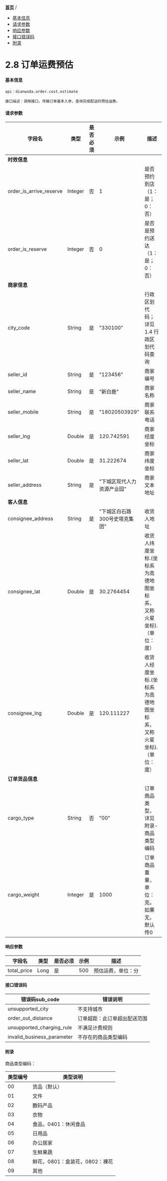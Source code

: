 [**首页**](https://open-qa1.dwbops.com/) /

- <a href="#基本信息">基本信息</a>
- <a href="#请求参数">请求参数</a>
- <a href="#响应参数">响应参数</a>
- <a href="#接口错误码">接口错误码</a>
- <a href="#附录">附录</a>


# 2.8 订单运费预估

#### 基本信息
```
api：dianwoda.order.cost.estimate

接口描述：调用接口，传输订单基本入参，查询完成配送的预估运费。
```

#### 请求参数
字段名 | 类型 | 是否必须 | 示例 | 描述
---|---|---|---|---
**时效信息**||||
order\_is\_arrive\_reserve|Integer|否|1|是否预约到店（1：是；0：否）
order\_is\_reserve|Integer|否|0|是否是预约送达（1：是；0：否）
**商家信息**||||
city\_code|String|是|"330100"|行政区划代码；详见1.4 行政区划代码查询|
seller\_id|String|是|"123456"|商家编号|
seller\_name|String|是|"新白鹿"|商家名称|
seller\_mobile|String|是|"18020503929"|商家联系电话|
seller\_lng|Double|是|120.742591|商家经度坐标|
seller\_lat|Double|是|31.222674|商家纬度坐标|
seller\_address|String|是|"下城区现代人力资源产业园"|商家文本地址|
**客人信息**||||
consignee\_address|String|是|"下城区白石路300号史塔克集团"|收货人地址
consignee\_lat|Double|是|30.2764454|收货人纬度坐标.(坐标系为高德地图坐标系，又称火星坐标).（单位：度）
consignee\_lng|Double|是|120.111227|收货人经度坐标.(坐标系为高德地图坐标系，又称火星坐标).（单位：度）
**订单货品信息**||||
cargo\_type|String|否|"00"|订单商品类型，详见附录-商品类型编码
cargo\_weight|Integer|是|1000|订单商品重量，单位：克。如果无，默认传0

#### 响应参数
字段名 | 类型 | 是否必须 | 示例 | 描述
---|---|---|---|---
total_price|Long|是|500|预估运费，单位：分

#### 接口错误码
错误码sub_code | 错误说明 
---|---|
unsupported\_city|不支持城市|
order\_out\_distance|订单超距：此订单超出配送范围|
unsupported\_charging\_rule|不满足计费规则|
invalid\_business\_parameter|不存在的商品类型编码|

#### 附录
商品类型编码：

类型编号 | 类型说明 | 
---|---|
00|货品（默认）
01|文件
02|数码产品
03|衣物
04|食品，0401：休闲食品
05|日用品
06|办公居家
07|生鲜果蔬
08|鲜花，0801：盒装花，0802：裸花
09|其他